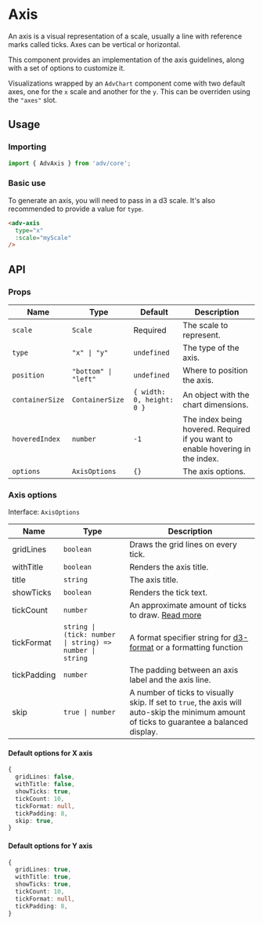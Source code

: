 # Axis

An axis is a visual representation of a scale, usually a line with reference marks called ticks. Axes can be vertical or horizontal.

This component provides an implementation of the axis guidelines, along with a set of options to customize it.

Visualizations wrapped by an `AdvChart` component come with two default axes, one for the `x` scale and another for the `y`. This can be overriden using the `"axes"` slot.

## Usage

### Importing

```ts
import { AdvAxis } from 'adv/core';
```

### Basic use

To generate an axis, you will need to pass in a d3 scale. It's also recommended to provide a value for `type`.

```html
<adv-axis
  type="x"
  :scale="myScale"
/>
```

## API

### Props

| Name            | Type                 | Default                   | Description                                                                    |
| --------------- | -------------------- | ------------------------- | ------------------------------------------------------------------------------ |
| `scale`         | `Scale`              | Required                  | The scale to represent.                                                        |
| `type`          | `"x" \| "y"`         | `undefined`               | The type of the axis.                                                          |
| `position`      | `"bottom" \| "left"` | `undefined`               | Where to position the axis.                                                    |
| `containerSize` | `ContainerSize`      | `{ width: 0, height: 0 }` | An object with the chart dimensions.                                           |
| `hoveredIndex`  | `number`             | `-1`                      | The index being hovered. Required if you want to enable hovering in the index. |
| `options`       | `AxisOptions`        | `{}`                      | The axis options.                                                              |

### Axis options

Interface: `AxisOptions`

| Name        | Type                                                     | Description                                                                                                                                |
| ----------- | -------------------------------------------------------- | ------------------------------------------------------------------------------------------------------------------------------------------ |
| gridLines   | `boolean`                                                | Draws the grid lines on every tick.                                                                                                        |
| withTitle   | `boolean`                                                | Renders the axis title.                                                                                                                    |
| title       | `string`                                                 | The axis title.                                                                                                                            |
| showTicks   | `boolean`                                                | Renders the tick text.                                                                                                                     |
| tickCount   | `number`                                                 | An approximate amount of ticks to draw. [Read more](https://github.com/d3/d3-array#ticks)                                                  |
| tickFormat  | `string \| (tick: number \| string) => number \| string` | A format specifier string for [d3-format](https://github.com/d3/d3-format) or a formatting function                                        |
| tickPadding | `number`                                                 | The padding between an axis label and the axis line.                                                                                       |
| skip        | `true \| number`                                         | A number of ticks to visually skip. If set to `true`, the axis will auto-skip the minimum amount of ticks to guarantee a balanced display. |

#### Default options for X axis

```ts
{
  gridLines: false,
  withTitle: false,
  showTicks: true,
  tickCount: 10,
  tickFormat: null,
  tickPadding: 8,
  skip: true,
}
```

#### Default options for Y axis

```ts
{
  gridLines: true,
  withTitle: true,
  showTicks: true,
  tickCount: 10,
  tickFormat: null,
  tickPadding: 8,
}
```
